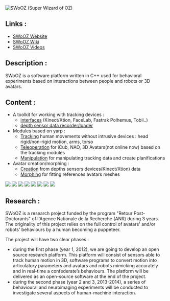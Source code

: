 ![SWoOZ (Super Wizard of OZ)](http://uppix.net/E8C3ed.bmp "SWoOZ")

Links :
-------

 * [SWoOZ Website](http://swooz.free.fr/)
 * [SWoOZ Wiki](https://github.com/GuillaumeGibert/swooz/wiki)
 * [SWoOZ Videos](https://github.com/GuillaumeGibert/swooz/videos)

Description :
-------------

SWoOZ is a software platform written in C++ used for behavioral experiments based on interactions between people and robots or 3D avatars.


Content :
---------
 * A toolkit for working with tracking devices :
   * [interfaces](https://github.com/GuillaumeGibert/swooz/wiki/toolkit#wiki-devices) (Kinect/Xtion, FaceLab, Fastrak Polhemus, Tobii..)
   * [depth sensor data recorder/loader](https://github.com/GuillaumeGibert/swooz/wiki/samplesCode#data-recorderloader) 
 * Modules based on yarp :
   * [Tracking](https://github.com/GuillaumeGibert/swooz/wiki/tracking) human movements without intrusive devices : head rigid/non-rigid motion, arms, torso
   * [Teleoperation](https://github.com/GuillaumeGibert/swooz/wiki/teleoperation) for iCub, NAO, 3D Avatars(not online now) based on the tracking modules
   * [Manipulation](https://github.com/GuillaumeGibert/swooz/wiki/manipulation) for manipulating tracking data and create planifications
 * Avatar creation/morphing :
   * [Creation](https://github.com/GuillaumeGibert/swooz/wiki/avatar#wiki-creation) from depths sensors devices(Kinect/Xtion) data
   * [Morphing](https://github.com/GuillaumeGibert/swooz/wiki/avatar#wiki-morphing) for fitting references avatars meshes


![](http://uppix.net/GuA0bAs.jpg) ![](http://uppix.net/CKLxdcs.jpg) ![](http://uppix.net/r5JVoTs.jpg) ![](http://uppix.net/gkMAQWs.jpg) ![](http://uppix.net/Qyp88ds.png) ![](http://uppix.net/kgWN89s.jpg)
![](http://uppix.net/2RndHKs.jpg) ![](http://uppix.net/194DGks.jpg)



Research :
----------

SWoOZ is a research project funded by the program "Retour Post-Doctorants" of l'Agence Nationale de la Recherche (ANR) during 3 years.
The originality of this project relies on the full control of avatars' and/or robots' behaviours by a human becoming a puppeteer. 

The project will have two clear phases :

 * during the first phase (year 1, 2012), we are going to develop an open source research platform. This platform will consist of sensors able to track human motion in 3D, software programs to convert motion into articulatory parameters and avatars and robots mimicking accurately and in real-time a confederate’s behaviours. The platform will be delivered as an open-source software at the end of the project.
 * during the second phase (year 2 and 3, 2013-2014), a series of behavioural and neuroimaging experiments will be conducted to investigate several aspects of human-machine interaction.




